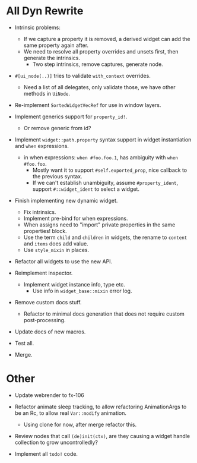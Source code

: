 # All Dyn Rewrite

* Intrinsic problems:
    - If we capture a property it is removed, a derived widget can add the same property again after.
    - We need to resolve all property overrides and unsets first, then generate the intrinsics.
        - Two step intrinsics, remove captures, generate node.

* `#[ui_node(..)]` tries to validate `with_context` overrides.
    - Need a list of all delegates, only validate those, we have other methods in `UiNode`.

* Re-implement `SortedWidgetVecRef` for use in window layers.

* Implement generics support for `property_id!`.
    - Or remove generic from id?

* Implement `widget::path.property` syntax support in widget instantiation and `when` expressions.
    - in when expressions: `when #foo.foo.1`, has ambiguity with `when #foo.foo`.
        - Mostly want it to support `#self.exported_prop`, nice callback to the previous syntax.
        - If we can't establish unambiguity, assume `#property_ident`, support `#::widget_ident` to select a widget.

* Finish implementing new dynamic widget.
    - Fix intrinsics.
    - Implement pre-bind for when expressions.
    - When assigns need to "import" private properties in the same properties! block.
    - Use the term `child` and `children` in widgets, the rename to `content` and `items` does add value.
    - Use `style_mixin` in places.

* Refactor all widgets to use the new API.

* Reimplement inspector.
    - Implement widget instance info, type etc.
        - Use info in `widget_base::mixin` error log.
* Remove custom docs stuff.
    - Refactor to minimal docs generation that does not require custom post-processing.
* Update docs of new macros.
* Test all.

* Merge.

# Other

* Update webrender to fx-106
* Refactor animate sleep tracking, to allow refactoring AnimationArgs to be an Rc, to allow real `Var::modify` animation.
    - Using clone for now, after merge refactor this.

* Review nodes that call `(de)init(ctx)`, are they causing a widget handle collection to grow uncontrolledly?

* Implement all `todo!` code.
